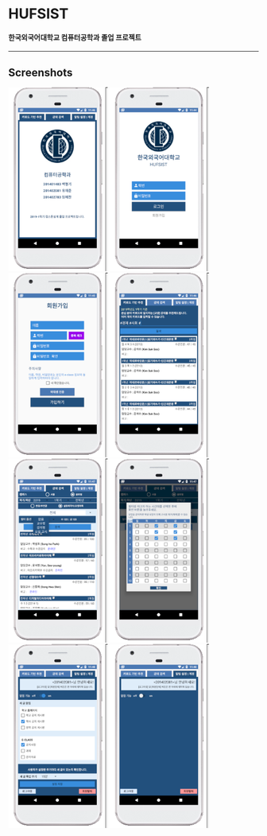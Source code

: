 # HUFSIST
#### 한국외국어대학교 컴퓨터공학과 졸업 프로젝트
---
Screenshots
---
<div>
  <img width="200" src="./UI_images/home.png">
  <img width="200" src="./UI_images/login.png">
  <img width="200" src="./UI_images/register.png">
  <img width="200" src="./UI_images/recommend.png">
  <img width="200" src="./UI_images/search1.png">
  <img width="200" src="./UI_images/search2.png">
  <img width="200" src="./UI_images/notify1.png">
  <img width="200" src="./UI_images/notify2.png">
</div>
